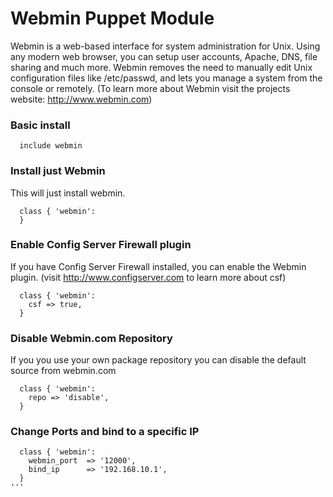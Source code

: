 Webmin Puppet Module
================================
Webmin is a web-based interface for system administration for Unix. Using any modern web browser, you can setup user accounts, Apache, DNS, file sharing and much more. Webmin removes the need to manually edit Unix configuration files like /etc/passwd, and lets you manage a system from the console or remotely.
(To learn more about  Webmin visit the projects website: http://www.webmin.com)


### Basic install
```
  include webmin
```
### Install just Webmin
This will just install webmin.
```
  class { 'webmin':
  }
```
### Enable Config Server Firewall plugin
If you have Config Server Firewall installed, you can enable the Webmin plugin.
(visit http://www.configserver.com to learn more about csf)
```
  class { 'webmin':
    csf => true,
  }

```
### Disable Webmin.com Repository
If you you use your own package repository you can disable the default source from webmin.com
```
  class { 'webmin':
    repo => 'disable',
  }

```
### Change Ports and bind to a specific IP
```
  class { 'webmin':
    webmin_port  => '12000',
    bind_ip      => '192.168.10.1',
  }
'''